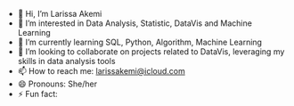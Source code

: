 - 👋 Hi, I’m Larissa Akemi
- 👀 I’m interested in Data Analysis, Statistic, DataVis and Machine Learning
- 🌱 I’m currently learning SQL, Python, Algorithm, Machine Learning
- 💞️ I’m looking to collaborate on projects related to DataVis, leveraging my skills in data analysis tools  
- 📫 How to reach me: larissakemi@icloud.com
- 😄 Pronouns: She/her
- ⚡ Fun fact: 

<!---
Lariuki/Lariuki is a ✨ special ✨ repository because its `README.md` (this file) appears on your GitHub profile.
You can click the Preview link to take a look at your changes.
--->
